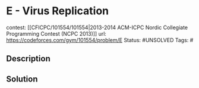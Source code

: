 # E - Virus Replication

contest: [[CFICPC/101554/101554|2013-2014 ACM-ICPC Nordic Collegiate Programming Contest (NCPC 2013)]]
url: https://codeforces.com/gym/101554/problem/E
Status: #UNSOLVED
Tags: #

## Description

## Solution

